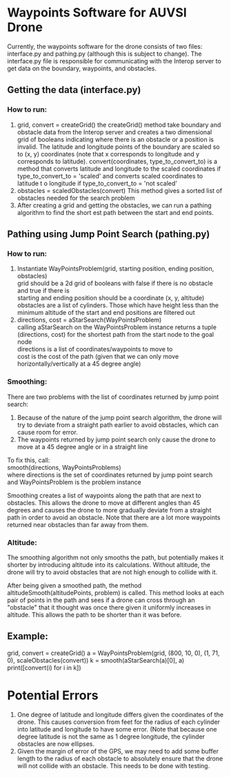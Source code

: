 # Waypoints Software for AUVSI Drone  
Currently, the waypoints software for the drone consists of two files: interface.py and pathing.py (although this is subject to change). The interface.py file is responsible for communicating with the Interop server to get data on the boundary, waypoints, and obstacles. 

## Getting the data (interface.py)
### How to run:
1.  grid, convert = createGrid()
    the createGrid() method take boundary and obstacle data from the Interop server and creates a two    dimensional grid of booleans indicating where there is an obstacle or a position is invalid. The     latitude and longitude points of the boundary are scaled so to (x, y) coordinates (note that         x corresponds to longitude and y corresponds to latitude). 
    convert(coordinates, type_to_convert_to) is a method that converts latitude and longitude to the     scaled coordinates if type_to_convert_to = 'scaled' and converts scaled coordinates to latitude t    o longitude if type_to_convert_to = 'not scaled'
2.  obstacles = scaledObstacles(convert)
    This method gives a sorted list of obstacles needed for the search problem
3.  After creating a grid and getting the obstacles, we can run a pathing algorithm to find the short    est path between the start and end points.

## Pathing using Jump Point Search (pathing.py)

### How to run:  
1. Instantiate WayPointsProblem(grid, starting position, ending position, obstacles)  
    grid should be a 2d grid of booleans with false if there is no obstacle and true if there is  
    starting and ending position should be a coordinate (x, y, altitude) 
    obstacles are a list of cylinders. Those which have height less than the minimum altitude of the     start and end positions are filtered out
2. directions, cost = aStarSearch(WayPointsProblem)  
    calling aStarSearch on the WayPointsProblem instance returns a tuple (directions, cost) for the shortest path from the start node to the goal node  
    directions is a list of coordinates/waypoints to move to  
    cost is the cost of the path (given that we can only move horizontally/vertically at a 45 degree angle)  

### Smoothing:  
There are two problems with the list of coordinates returned by jump point search:   
1. Because of the nature of the jump point search algorithm, the drone will try to deviate from a straight path earlier to avoid obstacles, which can cause room for error.  
2. The waypoints returned by jump point search only cause the drone to move at a 45 degree angle or in a straight line   

To fix this, call:  
smooth(directions, WayPointsProblems)  
where directions is the set of coordinates returned by jump point search and WayPointsProblem is the problem instance  

Smoothing creates a list of waypoints along the path that are next to obstacles. This allows the drone to move at different angles than 45 degrees and causes the drone to more gradually deviate from a straight path in order to avoid an obstacle. Note that there are a lot more waypoints returned near obstacles than far away from them.  

### Altitude:
The smoothing algorithm not only smooths the path, but potentially makes it shorter by introducing altitude into its calculations. Without altitude, the drone will try to avoid obstacles that are not high enough to collide with it. 

After being given a smoothed path, the method altitudeSmooth(altitudePoints, problem) is called. This method looks at each pair of points in the path and sees if a drone can cross through an "obstacle" that it thought was once there given it uniformly increases in altitude. This allows the path to be shorter than it was before.

## Example:
grid, convert = createGrid()
a = WayPointsProblem(grid, (800, 10, 0), (1, 71, 0), scaleObstacles(convert))
k = smooth(aStarSearch(a)[0], a)
print([convert(i) for i in k])  

# Potential Errors
1. One degree of latitude and longitude differs given the coordinates of the drone. This causes conversion from feet for the radius of each cylinder into latitude and longitude to have some error. (Note that because one degree latitude is not the same as 1 degree longitude, the cylinder obstacles are now ellipses.
2. Given the margin of error of the GPS, we may need to add some buffer length to the radius of each obstacle to absolutely ensure that the drone will not collide with an obstacle. This needs to be done with testing.
